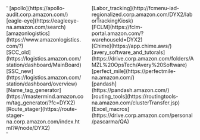 <div class="container">
    <div class="columns">
        <div class="one-half column block-blue p-3 border">
            '
            [apollo](https://apollo-audit.corp.amazon.com/)<br/>
            [eagle-eye](https://eagleeye-na.amazon.com/search)<br/>
            [amazonlogistics](https://www.amazonlogistics.com/?)<br/>
            [SCC_old](https://logistics.amazon.com/station/dashboard/MainBoard)<br/>
            [SSC_new](https://logistics.amazon.com/station/dashboard/overview)<br/>
            [Name_tag_generator](https://mastermind.amazon.com/tag_generator/?fc=DYX2)<br/>
            [Route_stager](https://route-stager-na.corp.amazon.com/index.html?#/node/DYX2)<br/>'       
        </div>
        <div class="one-half column block-blue p-3 border">  
            [Labor_tracking](http://fcmenu-iad-regionalized.corp.amazon.com/DYX2/laborTrackingKiosk)<br/>
            [FCLM](https://fclm-portal.amazon.com/?warehouseId=DYX2)<br/>
            [Chime](https://app.chime.aws/)<br/>
            [avery_software_and_tutorals](https://drive.corp.amazon.com/folders/AMZL%20OpsTech/Avery%20Software)<br/>
            [perfect_mile](https://perfectmile-na.amazon.com/)<br/>
            [pandash](https://pandash.amazon.com/)<br/>
            [routing_tools](https://routingtools-na.amazon.com/clusterTransfer.jsp)<br/>
            [Excel_macros](https://drive.corp.amazon.com/personal/pascarma/QA)<br/>
        </div>
   </div>
</div>
